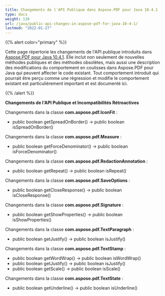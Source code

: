 ```yaml
---
title: Changements de l'API Publique dans Aspose.PDF pour Java 10.4.1
type: docs
weight: 110
url: /java/public-api-changes-in-aspose-pdf-for-java-10-4-1/
lastmod: "2022-01-27"
---
```


{{% alert color="primary" %}}

Cette page répertorie les changements de l'API publique introduits dans [Aspose.PDF pour Java 10.4.1](http://www.aspose.com/community/files/72/java-components/aspose.pdf-for-java/entry641525.aspx). Elle inclut non seulement de nouvelles méthodes publiques et des méthodes obsolètes, mais aussi une description des modifications du comportement en coulisses dans Aspose.PDF pour Java qui peuvent affecter le code existant. Tout comportement introduit qui pourrait être perçu comme une régression et modifie le comportement existant est particulièrement important et est documenté ici.

{{% /alert %}}

**Changements de l'API Publique et Incompatibilités Rétroactives**

Changements dans la classe **com.aspose.pdf.IconFit** :

- public boolean getSpreadOnBorder() -> public boolean isSpreadOnBorder()

Changements dans la classe **com.aspose.pdf.Measure** :

- public boolean getForceDenominator() -> public boolean isForceDenominator()

Changements dans la classe **com.aspose.pdf.RedactionAnnotation** :


- public boolean getRepeat() -> public boolean isRepeat()

Changements dans la classe **com.aspose.pdf.SaveOptions** :

- public boolean getCloseResponse() -> public boolean isCloseResponse()

Changements dans la classe **com.aspose.pdf.Signature** :

- public boolean getShowProperties() -> public boolean isShowProperties()

Changements dans la classe **com.aspose.pdf.TextParagraph** :

- public boolean getJustify() -> public boolean isJustify()

Changements dans la classe **com.aspose.pdf.TextStamp** :

- public boolean getWordWrap() -> public boolean isWordWrap()
- public boolean getJustify() -> public boolean isJustify()
- public boolean getScale() -> public boolean isScale()

Changements dans la classe **com.aspose.pdf.TextState** :

- public boolean getUnderline() -> public boolean isUnderline()